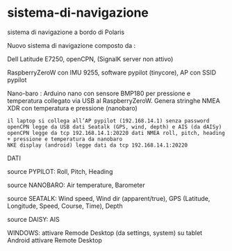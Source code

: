 # sistema-di-navigazione
sistema di navigazione a bordo di Polaris


Nuovo sistema di navigazione composto da :

Dell Latitude E7250, openCPN, (SignalK server non attivo)

RaspberryZeroW con IMU 9255, software pypilot (tinycore), AP con SSID pypilot

Nano-baro : Arduino nano con sensore BMP180 per pressione e temperatura collegato via USB al RaspberryZeroW. Genera stringhe NMEA XDR con temperatura e pressione (nanobaro)

    il laptop si collega all’AP pypilot (192.168.14.1) senza password
    openCPN legge da USB dati Seatalk (GPS, wind, depth) e AIS (da dAISy)
    openCPN legge da tcp 192.168.14.1:20220 dati NMEA roll, pitch, heading + pressione e temperatura da nanobaro
    NKE display (android) legge dati da tcp 192.168.14.1:20220

DATI

source PYPILOT: Roll, Pitch, Heading

source NANOBARO: Air temperature, Barometer

source SEATALK: Wind speed, Wind dir (apparent/true), GPS (Latitude, Longitude, Speed, Course, Time), Depth

source DAISY: AIS

WINDOWS:
attivare Remode Desktop (da settings, system)
su tablet Android attivare Remote Desktop
